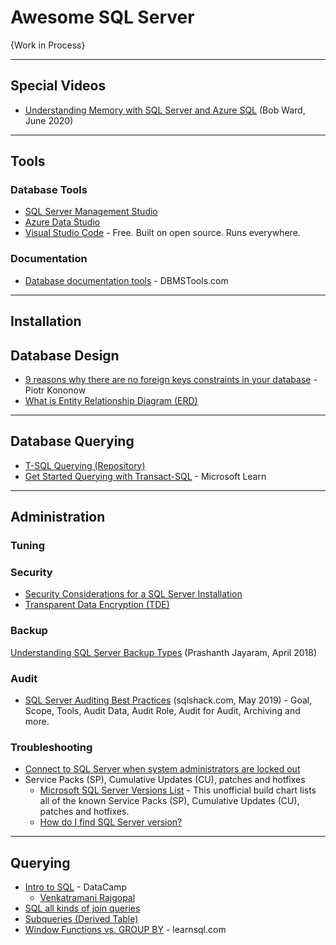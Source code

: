# Awesome SQL Server

{Work in Process}

-----
## Special Videos
* [Understanding Memory with SQL Server and Azure SQL](https://www.youtube.com/watch?v=CRAx73LiXTc) (Bob Ward, June 2020)

-----
## Tools

### Database Tools
* [SQL Server Management Studio](https://docs.microsoft.com/en-us/sql/ssms/download-sql-server-management-studio-ssms)
* [Azure Data Studio](https://docs.microsoft.com/en-us/sql/azure-data-studio/what-is)
* [Visual Studio Code](https://code.visualstudio.com/) - Free. Built on open source. Runs everywhere.



### Documentation
* [Database documentation tools](https://dbmstools.com/categories/database-documentation-tools/sqlserver?commercial=Free) - DBMSTools.com

-----
## Installation

## Database Design
* [9 reasons why there are no foreign keys constraints in your database](https://dataedo.com/blog/why-there-are-no-foreign-keys-in-your-database-referential-integrity-checks) - Piotr Kononow
* [What is Entity Relationship Diagram (ERD)](https://www.visual-paradigm.com/guide/data-modeling/what-is-entity-relationship-diagram/)

-----
## Database Querying
* [T-SQL Querying (Repository)](https://github.com/NajiElKotob/T-SQL_Querying)
* [Get Started Querying with Transact-SQL](https://docs.microsoft.com/en-us/learn/paths/get-started-querying-with-transact-sql/) - Microsoft Learn


-----
## Administration


### Tuning


### Security
* [Security Considerations for a SQL Server Installation](https://docs.microsoft.com/en-us/sql/sql-server/install/security-considerations-for-a-sql-server-installation)
* [Transparent Data Encryption (TDE)](https://www.red-gate.com/simple-talk/sql/sql-development/encrypting-sql-server-transparent-data-encryption-tde/) 

### Backup
[Understanding SQL Server Backup Types](https://www.sqlshack.com/understanding-sql-server-backup-types/) (Prashanth Jayaram, April 2018)

### Audit
* [SQL Server Auditing Best Practices](https://www.sqlshack.com/sql-server-auditing-best-practices/) (sqlshack.com, May 2019) - Goal, Scope, Tools, Audit Data, Audit Role, Audit for Audit, Archiving and more.


### Troubleshooting
* [Connect to SQL Server when system administrators are locked out](https://docs.microsoft.com/en-us/sql/database-engine/configure-windows/connect-to-sql-server-when-system-administrators-are-locked-out)
* Service Packs (SP), Cumulative Updates (CU), patches and hotfixes
  * [Microsoft SQL Server Versions List](https://sqlserverbuilds.blogspot.com/) - This unofficial build chart lists all of the known Service Packs (SP), Cumulative Updates (CU), patches and hotfixes.
  * [How do I find SQL Server version?](https://sqlserverbuilds.blogspot.com/2019/01/how-do-i-find-sql-server-version.html)

-----

## Querying
* [Intro to SQL](https://github.com/datacamp/courses-introduction-to-sql) - DataCamp
  * [Venkatramani Rajgopal](https://venkat-rajgopal.github.io/Essential-SQL/)
* [SQL all kinds of join queries](https://huklee.github.io/2017/01/28/021.SQL-all-kinds-of-join-queries/)
* [Subqueries (Derived Table)](https://docs.microsoft.com/en-us/sql/relational-databases/performance/subqueries)
* [Window Functions vs. GROUP BY](https://learnsql.com/blog/sql-window-functions-vs-group-by/) - learnsql.com
